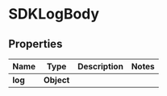 

# SDKLogBody


## Properties

| Name | Type | Description | Notes |
|------------ | ------------- | ------------- | -------------|
|**log** | **Object** |  |  |



